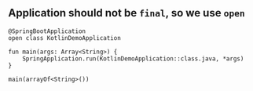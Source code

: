 # 

## Application should not be `final`, so we use `open`

```
@SpringBootApplication
open class KotlinDemoApplication

fun main(args: Array<String>) {
    SpringApplication.run(KotlinDemoApplication::class.java, *args)
}

main(arrayOf<String>())
```